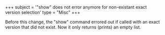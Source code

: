 +++
subject = '"show" does not error anymore for non-existant exact version selection'
type = "Misc"
+++

Before this change, the "show" command errored out if called with an exact
version that did not exist.
Now it only returns (prints) an empty list.

